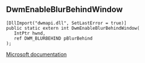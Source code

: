 ## DwmEnableBlurBehindWindow

```
[DllImport("dwmapi.dll", SetLastError = true)]
public static extern int DwmEnableBlurBehindWindow(
   IntPtr hwnd,
   ref DWM_BLURBEHIND pBlurBehind
);
```

[Microsoft documentation](https://docs.microsoft.com/en-us/windows/win32/api/dwmapi/nf-dwmapi-dwmenableblurbehindwindow)
